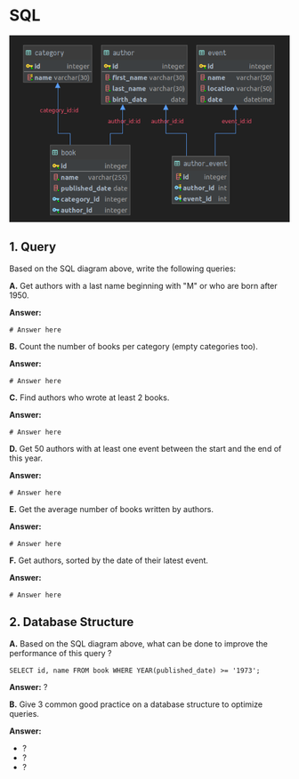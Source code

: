 # SQL

![](images/sql-diagram.png)

## 1. Query

Based on the SQL diagram above, write the following queries:

**A.** Get authors with a last name beginning with "M" or who are born after 1950.

**Answer:**
```mysql
# Answer here
```

**B.** Count the number of books per category (empty categories too).

**Answer:**
```mysql
# Answer here
```

**C.** Find authors who wrote at least 2 books.

**Answer:**
```mysql
# Answer here
```

**D.** Get 50 authors with at least one event between the start and the end of this year.

**Answer:**
```mysql
# Answer here
```

**E.** Get the average number of books written by authors.

**Answer:**
```mysql
# Answer here
```

**F.** Get authors, sorted by the date of their latest event.

**Answer:**
```mysql
# Answer here
```

## 2. Database Structure

**A.** Based on the SQL diagram above, what can be done to improve the performance of this query ?

```mysql
SELECT id, name FROM book WHERE YEAR(published_date) >= '1973';
```

**Answer:** ?


**B.** Give 3 common good practice on a database structure to optimize queries.

**Answer:** 
 - ?
 - ?
 - ? 
